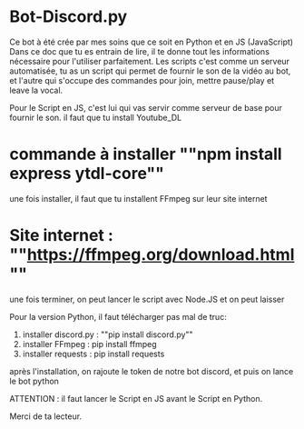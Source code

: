 # Bot-Discord.py
Ce bot à été crée par mes soins que ce soit en Python et en JS (JavaScript)
Dans ce doc que tu es entrain de lire, il te donne tout les informations nécessaire pour l'utiliser parfaitement.
Les scripts c'est comme un serveur automatisée, tu as un script qui permet de fournir le son de la vidéo au bot, et l'autre qui s'occupe des commandes pour join, mettre pause/play et leave la vocal.

Pour le Script en JS, c'est lui qui vas servir comme serveur de base pour fournir le son. il faut que tu install Youtube_DL 
# commande à installer ""npm install express ytdl-core""
une fois installer, il faut que tu installent FFmpeg sur leur site internet 
# Site internet : ""https://ffmpeg.org/download.html""

une fois terminer, on peut lancer le script avec Node.JS et on peut laisser

Pour la version Python, il faut télécharger pas mal de truc:
1. installer discord.py : ""pip install discord.py""
2. installer FFmpeg : pip install ffmpeg
3. installer requests : pip install requests

après l'installation, on rajoute le token de notre bot discord, et puis on lance le bot python

ATTENTION : il faut lancer le Script en JS avant le Script en Python.

Merci de ta lecteur.

